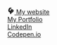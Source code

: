 <div class="col-12 col-sm-6 col-md-3">
  <a href="https://strahinja.org" class="btn btn-large btn-outline">
<svg xmlns:dc="http://purl.org/dc/elements/1.1/" xmlns:cc="http://creativecommons.org/ns#" xmlns:rdf="http://www.w3.org/1999/02/22-rdf-syntax-ns#" xmlns:svg="http://www.w3.org/2000/svg" xmlns="http://www.w3.org/2000/svg" xmlns:sodipodi="http://sodipodi.sourceforge.net/DTD/sodipodi-0.dtd" xmlns:inkscape="http://www.inkscape.org/namespaces/inkscape" role="img" viewBox="0 0 24 24" version="1.1" id="svg3771" sodipodi:docname="strahinjaorg.svg" inkscape:version="0.92.4 (5da689c313, 2019-01-14)" class="octicon octicon-repo mr-2 flex-shrink-0" height="16" width="16">
  <metadata id="metadata3777">
    <rdf:rdf>
      <cc:work rdf:about="">
        <dc:format>image/svg+xml</dc:format>
        <dc:type rdf:resource="http://purl.org/dc/dcmitype/StillImage"></dc:type>
        <dc:title>//strahinja.org icon</dc:title>
      </cc:work>
    </rdf:rdf>
  </metadata>
  <defs id="defs3775"></defs>
  <sodipodi:namedview pagecolor="#ffffff" bordercolor="#666666" borderopacity="1" objecttolerance="10" gridtolerance="10" guidetolerance="10" inkscape:pageopacity="0" inkscape:pageshadow="2" inkscape:window-width="691" inkscape:window-height="480" id="namedview3773" showgrid="false" inkscape:zoom="4.1488889" inkscape:cx="23.95061" inkscape:cy="19.646985" inkscape:window-x="592" inkscape:window-y="120" inkscape:window-maximized="0" inkscape:current-layer="svg3771"></sodipodi:namedview>
  <title id="title3767">//strahinja.org icon</title>
  <path id="path3898" style="stroke:none;stroke-width:0.04921911px;stroke-linecap:butt;stroke-linejoin:miter;stroke-opacity:1" d="m 10.783056,1.4057484 c -1.5657055,0 -2.8993729,0.4494056 -4.0011643,1.3482401 C 5.6945922,3.6528228 4.875487,4.8634136 4.3245886,6.3856274 3.7881874,7.9078469 3.5199701,9.6112136 3.5199701,11.495859 c 0,1.95714 0.4348498,3.435943 1.3046899,4.436259 1.6784918,1.433361 3.4864736,2.003893 5.0292905,2.06797 l -0.667342,4.739263 H 13.40532 l 0.674073,-4.78406 c 1.209332,0.05775 2.458586,-0.09898 3.936089,-0.761162 0.927823,-0.507407 1.638123,-1.217707 2.131032,-2.131038 0.507407,-0.913332 0.761168,-1.971642 0.761168,-3.174921 0,-1.406235 -0.449406,-2.471782 -1.34824,-3.1966431 C 18.660608,7.9666603 17.348535,7.6041865 15.623353,7.6041865 H 11.31774 L 10.36037,14.403346 C 9.7867385,14.120422 8.0718404,13.87579 7.8691336,11.756858 7.761448,10.631203 7.9633934,9.5097324 8.1518544,8.407941 8.3403195,7.2916466 8.6520011,6.3638292 9.0869215,5.6244654 9.5218405,4.8851016 10.072733,4.5154951 10.739605,4.5154951 c 0.652379,0 1.26129,0.2826747 1.826687,0.8480706 l 2.13113,-2.1745819 C 13.668111,2.0002028 12.363264,1.4057484 10.783056,1.4057484 Z m 4.318405,9.1776336 h 0.304444 c 0.43492,0 0.746601,0.108711 0.935072,0.326172 0.188459,0.202962 0.282715,0.550887 0.282715,1.043795 0,0.898829 -0.152175,1.623777 -0.456619,2.174676 -0.289947,0.536401 -0.782915,0.80452 -1.478786,0.80452 h -0.19572 z" inkscape:connector-curvature="0" sodipodi:nodetypes="sccscccccccscsccscssccscscscscc"></path>
</svg>
    <span>My website</span>
  </a>
</div>
<div class="col-12 col-sm-6 col-md-3">
  <a href="https://strahinja.org/portfolio" class="btn btn-large btn-outline">My Portfolio</a>
</div>
<div class="col-12 col-sm-6 col-md-3">
  <a href="https://linkedin.com/in/strahinja-radic" class="btn btn-large btn-outline">LinkedIn</a>
</div>
<div class="col-12 col-sm-6 col-md-3">
  <a href="https://codepen.io/Strahinja/" class="btn btn-large btn-outline">Codepen.io</a>
</div>

<!--
**Strahinja/Strahinja** is a ✨ _special_ ✨ repository because its `README.md` (this file) appears on your GitHub profile.

Here are some ideas to get you started:

- 🔭 I’m currently working on ...
- 🌱 I’m currently learning ...
- 👯 I’m looking to collaborate on ...
- 🤔 I’m looking for help with ...
- 💬 Ask me about ...
- 📫 How to reach me: ...
- 😄 Pronouns: ...
- ⚡ Fun fact: ...
-->
